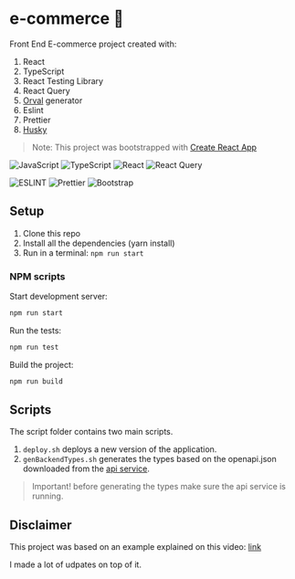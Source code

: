 # e-commerce 🛒

Front End E-commerce project created with:

1. React
2. TypeScript
3. React Testing Library
4. React Query
5. [Orval](https://orval.dev/overview) generator
6. Eslint
7. Prettier
8. [Husky](https://typicode.github.io/husky/#/)

> Note: This project was bootstrapped with [Create React App](https://github.com/facebook/create-react-app)


![JavaScript](https://img.shields.io/badge/javascript-%23323330.svg?style=for-the-badge&logo=javascript&logoColor=%23F7DF1E)
![TypeScript](https://img.shields.io/badge/typescript-%23007ACC.svg?style=for-the-badge&logo=typescript&logoColor=white)
![React](https://img.shields.io/badge/react-%2320232a.svg?style=for-the-badge&logo=react&logoColor=%2361DAFB)
![React Query](https://img.shields.io/badge/-React%20Query-FF4154?style=for-the-badge&logo=react%20query&logoColor=white)

![ESLINT](https://img.shields.io/badge/eslint-3A33D1?style=for-the-badge&logo=eslint&logoColor=white)
![Prettier](https://img.shields.io/badge/prettier-1A2C34?style=for-the-badge&logo=prettier&logoColor=F7BA3E)
![Bootstrap](https://img.shields.io/badge/Bootstrap-563D7C?style=for-the-badge&logo=bootstrap&logoColor=white)

## Setup

1. Clone this repo
2. Install all the dependencies (yarn install)
3. Run in a terminal: `npm run start`
### NPM scripts

Start development server:
```bash
npm run start
```

Run the tests:
```bash
npm run test
```

Build the project:
```bash
npm run build
```
## Scripts

The script folder contains two main scripts.

1. `deploy.sh` deploys a new version of the application.
2. `genBackendTypes.sh` generates the types based on the openapi.json downloaded from the [api service](https://github.com/jhimy-michel/e-commerce-api).

> Important! before generating the types make sure the api service is running.

## Disclaimer
This project was based on an example explained on this video:
[link](https://www.youtube.com/watch?v=1DklrGoAxDE&ab_channel=freeCodeCamp.org)

I made a lot of udpates on top of it.


